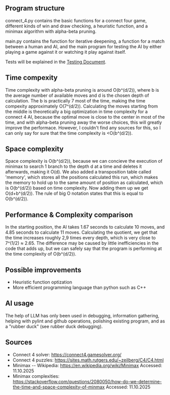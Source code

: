 ## Program structure
connect_4.py contains the basic functions for a connect four game, different kinds of win and draw checking, a heuristic function, and a minimax algorithm with alpha-beta pruning.

main.py contains the function for iterative deepening, a function for a match between a human and AI, and the main program for testing the AI by either playing a game against it or watching it play against itself.

Tests will be explained in the [Testing Document](https://github.com/Bladenoodle/C4-AI/blob/main/Documentations/Testing%20Ducoment.md).

## Time compexity
Time complexity with alpha-beta pruning is around O(b^(d/2)), where b is the average number of available moves and d is the chosen depth of calculation. The b is practically 7 most of the time, making the time compexity approximately O(7^(d/2)). Calculating the moves starting from the middle is theoretically a big optimization in time complexity for a connect 4 AI, because the optimal move is close to the center in most of the time, and with alpha-beta pruning away the worse choices, this will greatly improve the performace. However, I couldn't find any sources for this, so I can only say for sure that the time complexity is <O(b^(d/2)).

## Space complexity
Space complexity is O(b^(d/2)), because we can concieve the execution of minimax to search 1 branch to the depth d at a time and deletes it afterwards, making it O(d). We also added a transposition table called 'memory', which stores all the positions calculated this run, which makes the memory to hold up to the same amount of position as calculated, which is O(b^(d/2)) based on time complexity. Now adding them up we get O(d+b^(d/2)). The rule of big O notation states that this is equal to O(b^(d/2)).

## Performance & Complexity comparison
In the starting position, the AI takes 1.67 seconds to calculate 10 moves, and 4.85 seconds to calculate 11 moves. Calculating the quotient, we get that the time increases roughly 2,9 times every depth, which is very close to 7^(1/2) ≈ 2.65. The difference may be caused by little inefficiencies in the code that adds up, but we can safely say that the program is performing at the time complexity of O(b^(d/2)).

## Possible improvements
- Heuristic function optization
- More efficient programming language than python such as C++

## AI usage
The help of LLM has only been used in debugging, information gathering, helping with pylint and github operations, polishing existing program, and as a "rubber duck" (see rubber duck debugging).

## Sources
- Connect 4 solver: https://connect4.gamesolver.org/
- Connect 4 puzzles: https://sites.math.rutgers.edu/~zeilberg/C4/C4.html
- Minimax -- Wikipedia: https://en.wikipedia.org/wiki/Minimax Accessed: 11.10.2025
- Minimax complexities: https://stackoverflow.com/questions/2080050/how-do-we-determine-the-time-and-space-complexity-of-minmax Accessed: 11.10.2025
  

